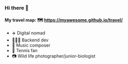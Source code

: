 ### Hi there 👋

#### My travel map: 🗺️ https://myawesome.github.io/travel/

- ✈️ Digital nomad
- 🧑🏿‍💻 Backend dev
- 🎼 Music composer
- 🎾 Tennis fan
- 📷 Wild life photographer/junior-biologist
